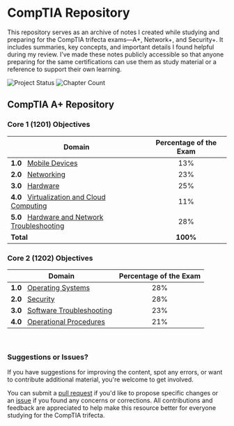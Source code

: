 # CompTIA Repository

This repository serves as an archive of notes I created while studying and preparing for the CompTIA trifecta exams—A+, Network+, and Security+. It includes summaries, key concepts, and important details I found helpful during my review. I’ve made these notes publicly accessible so that anyone preparing for the same certifications can use them as study material or a reference to support their own learning.

<p align="left">
  <img src="https://img.shields.io/badge/Status-In Progress-brightgreen?style=flat-square" alt="Project Status" />
  <img src="https://img.shields.io/badge/Current Chapter-2.0 Networking-blue?style=flat-square" alt="Chapter Count" />
</p>

## CompTIA A+ Repository

### Core 1 (1201) Objectives

| Domain                                      | Percentage of the Exam |
|---------------------------------------------|:-----------------------:|
| **1.0** &nbsp;&nbsp;[Mobile Devices](./CompTIA_A+/1201/MobileDevices.md) | 13% |
| **2.0** &nbsp;&nbsp;[Networking](./CompTIA_A+/1201/Networking.md) | 23% |
| **3.0** &nbsp;&nbsp;[Hardware](./CompTIA_A+/1201/Hardware.md) | 25% |
| **4.0** &nbsp;&nbsp;[Virtualization and Cloud Computing](./CompTIA_A+/1201/Virtual&Cloud.md) | 11% |
| **5.0** &nbsp;&nbsp;[Hardware and Network Troubleshooting](./CompTIA_A+/1201/Hardware&NetworkTrob.md) | 28% |
| **Total**          | **100%**                |

### Core 2 (1202) Objectives

| Domain                                      | Percentage of the Exam |
|---------------------------------------------|:-----------------------:|
| **1.0** &nbsp;&nbsp;[Operating Systems](./CompTIA_A+/1202/OperatingSystems.md) | 28% |
| **2.0** &nbsp;&nbsp;[Security](./CompTIA_A+/1202/Security.md) | 28% |
| **3.0** &nbsp;&nbsp;[Software Troubleshooting](./CompTIA_A+/1202/SoftwareTrob.md) | 23% |
| **4.0** &nbsp;&nbsp;[Operational Procedures](./CompTIA_A+/1202/OpProcedure.md) | 21% |

<br>

### Suggestions or Issues?

If you have suggestions for improving the content, spot any errors, or want to contribute additional material, you're welcome to get involved.

You can submit a [pull request](https://github.com/FrancisIGP/CompTIA_Notes/pulls) if you'd like to propose specific changes or an [issue](https://github.com/FrancisIGP/CCNA-Document/issues) if you found any concerns or corrections. All contributions and feedback are appreciated to help make this resource better for everyone studying for the CompTIA trifecta.